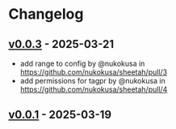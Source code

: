 # Changelog

## [v0.0.3](https://github.com/nukokusa/sheetah/compare/v0.0.2...v0.0.3) - 2025-03-21
- add range to config by @nukokusa in https://github.com/nukokusa/sheetah/pull/3
- add permissions for tagpr by @nukokusa in https://github.com/nukokusa/sheetah/pull/4

## [v0.0.1](https://github.com/nukokusa/sheetah/commits/v0.0.1) - 2025-03-19
